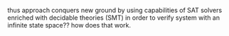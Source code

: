 thus approach conquers new ground by using capabilities of SAT solvers enriched with decidable theories (SMT) in order to verify system with an infinite state space?? how does that work.